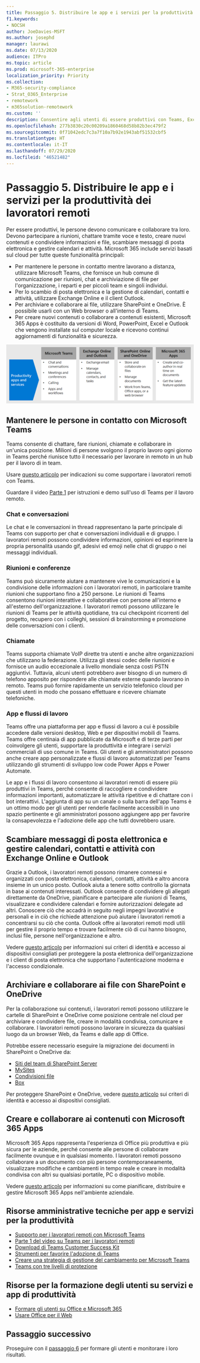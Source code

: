```yaml
---
title: Passaggio 5. Distribuire le app e i servizi per la produttività dei lavoratori remoti
f1.keywords:
- NOCSH
author: JoeDavies-MSFT
ms.author: josephd
manager: laurawi
ms.date: 07/13/2020
audience: ITPro
ms.topic: article
ms.prod: microsoft-365-enterprise
localization_priority: Priority
ms.collection:
- M365-security-compliance
- Strat_O365_Enterprise
- remotework
- m365solution-remotework
ms.custom: ''
description: Consentire agli utenti di essere produttivi con Teams, Exchange, SharePoint e altri servizi di Microsoft 365.
ms.openlocfilehash: 277b3830c20c00209a1860468d58b82b3ec479f2
ms.sourcegitcommit: 0f71042edc7c3a7f10a7b92e1943abf51532cbf5
ms.translationtype: HT
ms.contentlocale: it-IT
ms.lasthandoff: 07/29/2020
ms.locfileid: "46521482"
---
```

# <a name="step-5-deploy-remote-worker-productivity-apps-and-services"></a>Passaggio 5. Distribuire le app e i servizi per la produttività dei lavoratori remoti

Per essere produttivi, le persone devono comunicare e collaborare tra loro. Devono partecipare a riunioni, chattare tramite voce e testo, creare nuovi contenuti e condividere informazioni e file, scambiare messaggi di posta elettronica e gestire calendari e attività. Microsoft 365 include servizi basati sul cloud per tutte queste funzionalità principali:

- Per mantenere le persone in contatto mentre lavorano a distanza, utilizzare Microsoft Teams, che fornisce un hub comune di comunicazione per riunioni, chat e archiviazione di file per l'organizzazione, i reparti e per piccoli team e singoli individui. 
- Per lo scambio di posta elettronica e la gestione di calendari, contatti e attività, utilizzare Exchange Online e il client Outlook.
- Per archiviare e collaborare ai file, utilizzare SharePoint e OneDrive. È possibile usarli con un Web browser o all'interno di Teams.
- Per creare nuovi contenuti o collaborare a contenuti esistenti, Microsoft 365 Apps è costituito da versioni di Word, PowerPoint, Excel e Outlook che vengono installate sul computer locale e ricevono continui aggiornamenti di funzionalità e sicurezza.

![Usare le app di Teams, Outlook, SharePoint, OneDrive e Microsoft 365 per rimanere produttivi](../media/empower-people-to-work-remotely/remote-workers-productivity-grid.png)

## <a name="keep-people-connected-with-microsoft-teams"></a>Mantenere le persone in contatto con Microsoft Teams

Teams consente di chattare, fare riunioni, chiamate e collaborare in un'unica posizione. Milioni di persone svolgono il proprio lavoro ogni giorno in Teams perché riunisce tutto il necessario per lavorare in remoto in un hub per il lavoro di in team. 

Usare [questo articolo](https://docs.microsoft.com/microsoftteams/support-remote-work-with-teams) per indicazioni su come supportare i lavoratori remoti con Teams. 

Guardare il video [Parte 1](https://resources.techcommunity.microsoft.com/enabling-remote-work/#productivity) per istruzioni e demo sull'uso di Teams per il lavoro remoto.

### <a name="chat-and-conversations"></a>Chat e conversazioni

Le chat e le conversazioni in thread rappresentano la parte principale di Teams con supporto per chat e conversazioni individuali e di gruppo. I lavoratori remoti possono condividere informazioni, opinioni ed esprimere la propria personalità usando gif, adesivi ed emoji nelle chat di gruppo o nei messaggi individuali.

### <a name="meetings-and-conferencing"></a>Riunioni e conferenze 

Teams può sicuramente aiutare a mantenere vive le comunicazioni e la condivisione delle informazioni con i lavoratori remoti, in particolare tramite riunioni che supportano fino a 250 persone. Le riunioni di Teams consentono riunioni interattive e collaborative con persone all'interno e all'esterno dell'organizzazione. I lavoratori remoti possono utilizzare le riunioni di Teams per le attività quotidiane, tra cui checkpoint ricorrenti del progetto, recupero con i colleghi, sessioni di brainstorming e promozione delle conversazioni con i clienti. 

### <a name="calling"></a>Chiamate

Teams supporta chiamate VoIP dirette tra utenti e anche altre organizzazioni che utilizzano la federazione. Utilizza gli stessi codec delle riunioni e fornisce un audio eccezionale a livello mondiale senza costi PSTN aggiuntivi. Tuttavia, alcuni utenti potrebbero aver bisogno di un numero di telefono apposito per rispondere alle chiamate esterne quando lavorano in remoto. Teams può fornire rapidamente un servizio telefonico cloud per questi utenti in modo che possano effettuare e ricevere chiamate telefoniche.

### <a name="apps-and-workflows"></a>App e flussi di lavoro

Teams offre una piattaforma per app e flussi di lavoro a cui è possibile accedere dalle versioni desktop, Web e per dispositivi mobili di Teams. Teams offre centinaia di app pubblicate da Microsoft e di terze parti per coinvolgere gli utenti, supportare la produttività e integrare i servizi commerciali di uso comune in Teams. Gli utenti e gli amministratori possono anche creare app personalizzate e flussi di lavoro automatizzati per Teams utilizzando gli strumenti di sviluppo low code Power Apps e Power Automate.

Le app e i flussi di lavoro consentono ai lavoratori remoti di essere più produttivi in Teams, perché consente di raccogliere e condividere informazioni importanti, automatizzare le attività ripetitive e di chattare con i bot interattivi. L'aggiunta di app su un canale o sulla barra dell'app Teams è un ottimo modo per gli utenti per renderle facilmente accessibili in uno spazio pertinente e gli amministratori possono aggiungere app per favorire la consapevolezza e l'adozione delle app che tutti dovrebbero usare.

## <a name="exchange-email-and-manage-calendars-contacts-and-tasks-with-exchange-online-and-outlook"></a>Scambiare messaggi di posta elettronica e gestire calendari, contatti e attività con Exchange Online e Outlook

Grazie a Outlook, i lavoratori remoti possono rimanere connessi e organizzati con posta elettronica, calendari, contatti, attività e altro ancora insieme in un unico posto. Outlook aiuta a tenere sotto controllo la giornata in base ai contenuti interessati. Outlook consente di condividere gli allegati direttamente da OneDrive, pianificare e partecipare alle riunioni di Teams, visualizzare e condividere calendari e fornire autorizzazioni delegate ad altri. Conoscere ciò che accadrà in seguito negli impegni lavorativi e personali e in ciò che richiede attenzione può aiutare i lavoratori remoti a concentrarsi su ciò che conta. Outlook offre ai lavoratori remoti modi utili per gestire il proprio tempo e trovare facilmente ciò di cui hanno bisogno, inclusi file, persone nell'organizzazione e altro. 

Vedere [questo articolo](../enterprise/secure-email-recommended-policies.md) per informazioni sui criteri di identità e accesso ai dispositivi consigliati per proteggere la posta elettronica dell'organizzazione e i client di posta elettronica che supportano l'autenticazione moderna e l'accesso condizionale.

## <a name="store-and-collaborate-on-files-with-sharepoint-and-onedrive"></a>Archiviare e collaborare ai file con SharePoint e OneDrive

Per la collaborazione sui contenuti, i lavoratori remoti possono utilizzare le cartelle di SharePoint e OneDrive come posizione centrale nel cloud per archiviare e condividere file, creare in modalità condivisa, comunicare e collaborare. I lavoratori remoti possono lavorare in sicurezza da qualsiasi luogo da un browser Web, da Teams e dalle app di Office.

Potrebbe essere necessario eseguire la migrazione dei documenti in SharePoint o OneDrive da:

- [Siti del team di SharePoint Server](https://docs.microsoft.com/sharepointmigration/sp-teams-sites-migration-guide)
- [MySites](https://docs.microsoft.com/sharepointmigration/mysites-to-onedrive-migration-guide)
- [Condivisioni file](https://docs.microsoft.com/sharepointmigration/fileshare-to-odsp-migration-guide)
- [Box](https://docs.microsoft.com/sharepointmigration/box-to-onedrive-and-sharepoint-migration-guide)

Per proteggere SharePoint e OneDrive, vedere [questo articolo](../enterprise/sharepoint-file-access-policies.md) sui criteri di identità e accesso ai dispositivi consigliati.

## <a name="create-and-collaborate-on-content-with-microsoft-365-apps"></a>Creare e collaborare ai contenuti con Microsoft 365 Apps

Microsoft 365 Apps rappresenta l'esperienza di Office più produttiva e più sicura per le aziende, perché consente alle persone di collaborare facilmente ovunque e in qualsiasi momento. I lavoratori remoti possono collaborare a un documento con più persone contemporaneamente, visualizzare modifiche e cambiamenti in tempo reale e creare in modalità condivisa con altri su qualsiasi portatile, PC o dispositivo mobile.

Vedere [questo articolo](https://docs.microsoft.com/deployoffice/deployment-guide-microsoft-365-apps) per informazioni su come pianificare, distribuire e gestire Microsoft 365 Apps nell'ambiente aziendale.

## <a name="admin-technical-resources-for-productivity-apps-and-services"></a>Risorse amministrative tecniche per app e servizi per la produttività

- [Supporto per i lavoratori remoti con Microsoft Teams](https://docs.microsoft.com/microsoftteams/support-remote-work-with-teams)
- [Parte 1 del video su Teams per i lavoratori remoti](https://resources.techcommunity.microsoft.com/enabling-remote-work/#productivity)
- [Download di Teams Customer Success Kit ](https://www.microsoft.com/download/details.aspx?id=54244)
- [Strumenti per favorire l'adozione di Teams](https://docs.microsoft.com/microsoftteams/adopt-tools-and-downloads) 
- [Creare una strategia di gestione del cambiamento per Microsoft Teams](https://docs.microsoft.com/MicrosoftTeams/change-management-strategy)
- [Teams con tre livelli di protezione](configure-teams-three-tiers-protection.md)

## <a name="user-training-resources-for-productivity-apps-and-services"></a>Risorse per la formazione degli utenti su servizi e app di produttività

- [Formare gli utenti su Office e Microsoft 365](https://support.microsoft.com/office/train-your-users-on-office-and-microsoft-365-7cba3c97-7f19-46ed-a1c6-763971a26c27)
- [Usare Office per il Web](https://support.microsoft.com/office/get-started-with-office-for-the-web-in-microsoft-365-5622c7c9-721d-4b3d-8cb9-a7276c2470e5)

## <a name="next-step"></a>Passaggio successivo

Proseguire con il [passaggio 6](empower-people-to-work-remotely-train-monitor-usage.md) per formare gli utenti e monitorare i loro risultati.

